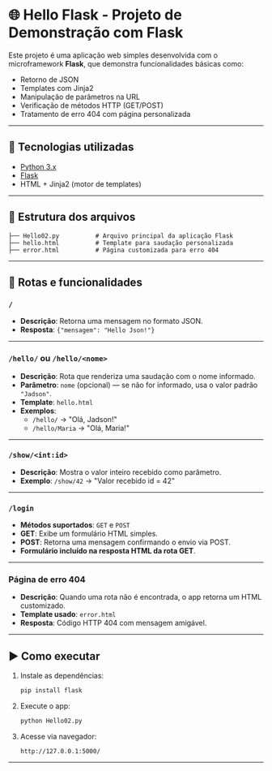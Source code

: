 # 🌐 Hello Flask - Projeto de Demonstração com Flask

Este projeto é uma aplicação web simples desenvolvida com o microframework **Flask**, que demonstra funcionalidades básicas como:

- Retorno de JSON  
- Templates com Jinja2  
- Manipulação de parâmetros na URL  
- Verificação de métodos HTTP (GET/POST)  
- Tratamento de erro 404 com página personalizada  

---

## 🚀 Tecnologias utilizadas

- [Python 3.x](https://www.python.org/)
- [Flask](https://flask.palletsprojects.com/)
- HTML + Jinja2 (motor de templates)

---

## 📁 Estrutura dos arquivos

```
├── Hello02.py          # Arquivo principal da aplicação Flask
├── hello.html          # Template para saudação personalizada
├── error.html          # Página customizada para erro 404
```

---

## 📌 Rotas e funcionalidades

### `/`
- **Descrição**: Retorna uma mensagem no formato JSON.
- **Resposta**: `{"mensagem": "Hello Json!"}`

---

### `/hello/` ou `/hello/<nome>`
- **Descrição**: Rota que renderiza uma saudação com o nome informado.
- **Parâmetro**: `nome` (opcional) — se não for informado, usa o valor padrão `"Jadson"`.
- **Template**: `hello.html`
- **Exemplos**:
  - `/hello/` → "Olá, Jadson!"
  - `/hello/Maria` → "Olá, Maria!"

---

### `/show/<int:id>`
- **Descrição**: Mostra o valor inteiro recebido como parâmetro.
- **Exemplo**: `/show/42` → "Valor recebido id = 42"

---

### `/login`
- **Métodos suportados**: `GET` e `POST`
- **GET**: Exibe um formulário HTML simples.
- **POST**: Retorna uma mensagem confirmando o envio via POST.
- **Formulário incluído na resposta HTML da rota GET**.

---

### Página de erro 404
- **Descrição**: Quando uma rota não é encontrada, o app retorna um HTML customizado.
- **Template usado**: `error.html`
- **Resposta**: Código HTTP 404 com mensagem amigável.

---

## ▶️ Como executar

1. Instale as dependências:
   ```bash
   pip install flask
   ```

2. Execute o app:
   ```bash
   python Hello02.py
   ```

3. Acesse via navegador:
   ```
   http://127.0.0.1:5000/
   ```

---
